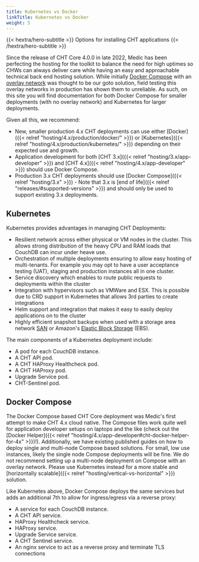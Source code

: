 ```yaml
---
title: Kubernetes vs Docker
linkTitle: Kubernetes vs Docker
weight: 5
---
```


{{< hextra/hero-subtitle >}}
  Options for installing CHT applications
{{< /hextra/hero-subtitle >}}

Since the release of CHT Core 4.0.0 in late 2022, Medic has been perfecting the hosting for the toolkit to balance the need for high uptimes so CHWs can always deliver care while having an easy and approachable technical back end hosting solution.  While initially [Docker Compose](https://docs.docker.com/compose/) with an [overlay network](https://docs.docker.com/compose/networking/#multi-host-networking) was thought to be our goto solution, field testing this overlay networks in production has shown them to unreliable.  As such, on this site you will find documentation for both Docker Compose for smaller deployments (with no overlay network) and Kubernetes for larger deployments.

Given all this, we recommend:
* New, smaller production 4.x CHT deployments can use either [Docker]({{< relref "hosting/4.x/production/docker/" >}}) or [Kubernetes]({{< relref "hosting/4.x/production/kubernetes/" >}}) depending on their expected use and growth.
* Application development for both [CHT 3.x]({{< relref "hosting/3.x/app-developer" >}}) and [CHT 4.x]({{< relref "hosting/4.x/app-developer" >}}) should use Docker Compose.
* Production 3.x CHT deployments should use [Docker Compose]({{< relref "hosting/3.x" >}})  - Note that 3.x is [end of life]({{< relref "releases/#supported-versions" >}})  and should only be used to support existing 3.x deployments.

## Kubernetes

Kubernetes provides advantages in managing CHT Deployments:

* Resilient network across either physical or VM nodes in the cluster. This allows strong distribution of the heavy CPU and RAM loads that CouchDB can incur under heave use.
* Orchestration of multiple deployments ensuring to allow easy hosting of multi-tenants. For example you may opt to have a user acceptance testing (UAT), staging and production instances all in one cluster.
* Service discovery which  enables to route public requests to deployments within the cluster
* Integration with hypervisors such as VMWare and ESX. This is possible due to CRD support in Kubernetes that allows 3rd parties to create integrations
* Helm support and integration that makes it easy to easily deploy applications on to the cluster
* Highly efficient snapshot backups when used with a storage area network [SAN](https://en.wikipedia.org/wiki/Storage_area_network) or Amazon's [Elastic Block Storage](https://aws.amazon.com/ebs/) (EBS).

The main components of a Kubernetes deployment include:

* A pod for each CouchDB instance.
* A CHT API pod.
* A CHT HAProxy Healthcheck pod.
* A CHT HAProxy pod.
* Upgrade Service pod.
* CHT-Sentinel pod.
## Docker Compose

The Docker Compose based CHT Core deployment  was Medic's first attempt to make CHT 4.x cloud native.  The Compose files work quite well for application developer setups on laptops and the like (check out the [Docker Helper]({{< relref "hosting/4.x/app-developer#cht-docker-helper-for-4x" >}})!). Additionally, we have existing published guides on how to deploy single and multi-node Compose based solutions.  For small, low use instances, likely the single node Compose deployments will be fine.  We do not recommend setting up a multi-node deployment on Compose with an overlay network.  Please use Kubernetes instead for a more stable and [horizontally scalable]({{< relref "hosting/vertical-vs-horizontal" >}}) solution.

Like Kubernetes above, Docker Compose deploys the same services but adds an additional 7th to allow for ingress/egress via a reverse proxy:

* A service for each CouchDB instance.
* A CHT API service.
* HAProxy Healthcheck service.
* HAProxy service.
* Upgrade Service service.
* A CHT Sentinel service.
* An nginx service to act as a reverse proxy and terminate TLS connections
